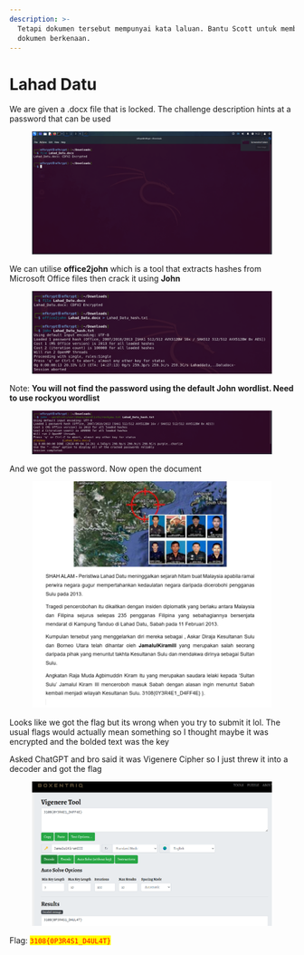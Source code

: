 ```yaml
---
description: >-
  Tetapi dokumen tersebut mempunyai kata laluan. Bantu Scott untuk membuka
  dokumen berkenaan.
---
```


# Lahad Datu

We are given a .docx file that is locked. The challenge description hints at a password that can be used

<figure><img src="../../../.gitbook/assets/image (533).png" alt=""><figcaption></figcaption></figure>

We can utilise **office2john** which is a tool that extracts hashes from Microsoft Office files then crack it using **John**

<figure><img src="../../../.gitbook/assets/office1 (1).png" alt=""><figcaption></figcaption></figure>

Note: **You will not find the password using the default John wordlist. Need to use rockyou wordlist**

<figure><img src="../../../.gitbook/assets/office2 (1).png" alt=""><figcaption></figcaption></figure>

And we got the password. Now open the document

<figure><img src="../../../.gitbook/assets/image (534).png" alt=""><figcaption></figcaption></figure>

Looks like we got the flag but its wrong when you try to submit it lol. The usual flags would actually mean something so I thought maybe it was encrypted and the bolded text was the key

Asked ChatGPT and bro said it was Vigenere Cipher so I just threw it into a decoder and got the flag

<figure><img src="../../../.gitbook/assets/image (535).png" alt=""><figcaption></figcaption></figure>

Flag: <mark style="color:red;">`3108{0P3R4S1_D4UL4T}`</mark>
